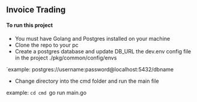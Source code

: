 ## Invoice Trading

#### To run this project

- You must have Golang and Postgres installed on your machine
- Clone the repo to your pc 
- Create a postgres database and update DB_URL the dev.env config file in the project ./pkg/common/config/envs

`example: postgres://username:password@localhost:5432/dbname

- Change directory into the cmd folder and run the main file

example:
``cd cmd
``go run main.go



